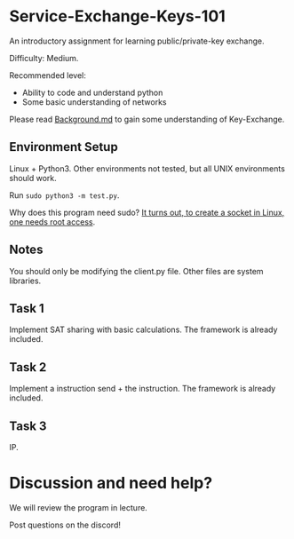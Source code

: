# Service-Exchange-Keys-101
An introductory assignment for learning public/private-key exchange.

Difficulty: Medium.

Recommended level:
- Ability to code and understand python
- Some basic understanding of networks

Please read [Background.md](https://github.com/mzen17/SEP01-HW/blob/main/Background.md) to gain some understanding of Key-Exchange.

## Environment Setup
Linux + Python3. Other environments not tested, but all UNIX environments should work.

Run `sudo python3 -m test.py`.

Why does this program need sudo? [It turns out, to create a socket in Linux, one needs root access](https://security.stackexchange.com/questions/244635/why-do-i-need-root-privileges-to-send-a-raw-packet-from-a-unix-machine).

## Notes
You should only be modifying the client.py file. Other files are system libraries.

## Task 1
Implement SAT sharing with basic calculations. The framework is already included.

## Task 2
Implement a instruction send + the instruction. The framework is already included.

## Task 3
IP.

# Discussion and need help?
We will review the program in lecture.

Post questions on the discord!
